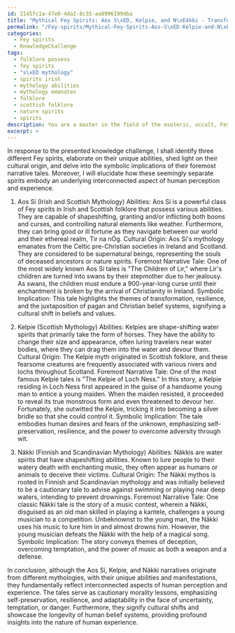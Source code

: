 ```yaml
---
id: 2145fc1a-47e0-4da2-8c35-aa8996199dba
title: "Mythical Fey Spirits: Aos S\xED, Kelpie, and N\xE4kki - Transformation, Deception, and Cultural Shifts"
permalink: "/Fey-spirits/Mythical-Fey-Spirits-Aos-S\xED-Kelpie-and-N\xE4kki---Transformation-Deception-and-Cultural-Shifts/"
categories:
  - Fey spirits
  - KnowledgeChallenge
tags:
  - folklore possess
  - fey spirits
  - "s\xED mythology"
  - spirits irish
  - mythology abilities
  - mythology emanates
  - folklore
  - scottish folklore
  - nature spirits
  - spirits
description: You are a master in the field of the esoteric, occult, Fey spirits and Education. You are a writer of tests, challenges, books and deep knowledge on Fey spirits for initiates and students to gain deep insights and understanding from. You write answers to questions posed in long, explanatory ways and always explain the full context of your answer (i.e., related concepts, formulas, examples, or history), as well as the step-by-step thinking process you take to answer the challenges. Be rigorous and thorough, and summarize the key themes, ideas, and conclusions at the end.
excerpt: >
---
```

  In response to the presented knowledge challenge, I shall identify three different Fey spirits, elaborate on their unique abilities, shed light on their cultural origin, and delve into the symbolic implications of their foremost narrative tales. Moreover, I will elucidate how these seemingly separate spirits embody an underlying interconnected aspect of human perception and experience.
  
  1. Aos Sí (Irish and Scottish Mythology)
  Abilities: Aos Sí is a powerful class of Fey spirits in Irish and Scottish folklore that possess various abilities. They are capable of shapeshifting, granting and/or inflicting both boons and curses, and controlling natural elements like weather. Furthermore, they can bring good or ill fortune as they navigate between our world and their ethereal realm, Tir na nÓg.
  Cultural Origin: Aos Sí's mythology emanates from the Celtic pre-Christian societies in Ireland and Scotland. They are considered to be supernatural beings, representing the souls of deceased ancestors or nature spirits.
  Foremost Narrative Tale: One of the most widely known Aos Sí tales is "The Children of Lir," where Lir's children are turned into swans by their stepmother due to her jealousy. As swans, the children must endure a 900-year-long curse until their enchantment is broken by the arrival of Christianity in Ireland.
  Symbolic Implication: This tale highlights the themes of transformation, resilience, and the juxtaposition of pagan and Christian belief systems, signifying a cultural shift in beliefs and values.
  
  2. Kelpie (Scottish Mythology)
  Abilities: Kelpies are shape-shifting water spirits that primarily take the form of horses. They have the ability to change their size and appearance, often luring travelers near water bodies, where they can drag them into the water and devour them.
  Cultural Origin: The Kelpie myth originated in Scottish folklore, and these fearsome creatures are frequently associated with various rivers and lochs throughout Scotland.
  Foremost Narrative Tale: One of the most famous Kelpie tales is "The Kelpie of Loch Ness." In this story, a Kelpie residing in Loch Ness first appeared in the guise of a handsome young man to entice a young maiden. When the maiden resisted, it proceeded to reveal its true monstrous form and even threatened to devour her. Fortunately, she outwitted the Kelpie, tricking it into becoming a silver bridle so that she could control it.
  Symbolic Implication: The tale embodies human desires and fears of the unknown, emphasizing self-preservation, resilience, and the power to overcome adversity through wit.
  
  3. Näkki (Finnish and Scandinavian Mythology)
  Abilities: Näkkis are water spirits that have shapeshifting abilities. Known to lure people to their watery death with enchanting music, they often appear as humans or animals to deceive their victims.
  Cultural Origin: The Näkki mythos is rooted in Finnish and Scandinavian mythology and was initially believed to be a cautionary tale to advise against swimming or playing near deep waters, intending to prevent drownings.
  Foremost Narrative Tale: One classic Näkki tale is the story of a music contest, wherein a Näkki, disguised as an old man skilled in playing a kantele, challenges a young musician to a competition. Unbeknownst to the young man, the Näkki uses his music to lure him in and almost drowns him. However, the young musician defeats the Näkki with the help of a magical song.
  Symbolic Implication: The story conveys themes of deception, overcoming temptation, and the power of music as both a weapon and a defense.
  
  In conclusion, although the Aos Sí, Kelpie, and Näkki narratives originate from different mythologies, with their unique abilities and manifestations, they fundamentally reflect interconnected aspects of human perception and experience. The tales serve as cautionary morality lessons, emphasizing self-preservation, resilience, and adaptability in the face of uncertainty, temptation, or danger. Furthermore, they signify cultural shifts and showcase the longevity of human belief systems, providing profound insights into the nature of human experience.
